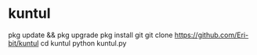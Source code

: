 # kuntul
pkg update && pkg upgrade
pkg install git 
git clone https://github.com/Eri-bit/kuntul
cd kuntul
python kuntul.py
